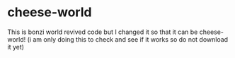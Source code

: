 # cheese-world
This is bonzi world revived code but I changed it so that it can be cheese-world! (i am only doing this to check and see if it works so do not download it yet)
